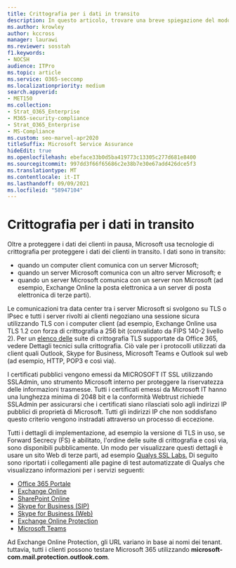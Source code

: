 ```yaml
---
title: Crittografia per i dati in transito
description: In questo articolo, trovare una breve spiegazione del modo in cui Microsoft crittografa Microsoft 365 dati dei clienti in transito.
ms.author: krowley
author: kccross
manager: laurawi
ms.reviewer: sosstah
f1.keywords:
- NOCSH
audience: ITPro
ms.topic: article
ms.service: O365-seccomp
ms.localizationpriority: medium
search.appverid:
- MET150
ms.collection:
- Strat_O365_Enterprise
- M365-security-compliance
- Strat_O365_Enterprise
- MS-Compliance
ms.custom: seo-marvel-apr2020
titleSuffix: Microsoft Service Assurance
hideEdit: true
ms.openlocfilehash: ebeface33b0d5ba419773c13305c277d681e8400
ms.sourcegitcommit: 997dd3f66f65686c2e38b7e30e67add426dce5f3
ms.translationtype: MT
ms.contentlocale: it-IT
ms.lasthandoff: 09/09/2021
ms.locfileid: "58947104"
---
```

# <a name="encryption-for-data-in-transit"></a>Crittografia per i dati in transito

Oltre a proteggere i dati dei clienti in pausa, Microsoft usa tecnologie di crittografia per proteggere i dati dei clienti in transito. I dati sono in transito:

- quando un computer client comunica con un server Microsoft;
- quando un server Microsoft comunica con un altro server Microsoft; e
- quando un server Microsoft comunica con un server non Microsoft (ad esempio, Exchange Online la posta elettronica a un server di posta elettronica di terze parti).

Le comunicazioni tra data center tra i server Microsoft si svolgono su TLS o IPsec e tutti i server rivolti ai clienti negoziano una sessione sicura utilizzando TLS con i computer client (ad esempio, Exchange Online usa TLS 1.2 con forza di crittografia a 256 bit (convalidato da FIPS 140-2 livello 2). Per un [elenco delle](/microsoft-365/compliance/technical-reference-details-about-encryption) suite di crittografia TLS supportate da Office 365, vedere Dettagli tecnici sulla crittografia. Ciò vale per i protocolli utilizzati da client quali Outlook, Skype for Business, Microsoft Teams e Outlook sul web (ad esempio, HTTP, POP3 e così via).

I certificati pubblici vengono emessi da MICROSOFT IT SSL utilizzando SSLAdmin, uno strumento Microsoft interno per proteggere la riservatezza delle informazioni trasmesse. Tutti i certificati emessi da Microsoft IT hanno una lunghezza minima di 2048 bit e la conformità Webtrust richiede SSLAdmin per assicurarsi che i certificati siano rilasciati solo agli indirizzi IP pubblici di proprietà di Microsoft. Tutti gli indirizzi IP che non soddisfano questo criterio vengono instradati attraverso un processo di eccezione.

Tutti i dettagli di implementazione, ad esempio la versione di TLS in uso, se Forward Secrecy (FS) è abilitato, l'ordine delle suite di crittografia e così via, sono disponibili pubblicamente. Un modo per visualizzare questi dettagli è usare un sito Web di terze parti, ad esempio [Qualys SSL Labs.](https://www.ssllabs.com) Di seguito sono riportati i collegamenti alle pagine di test automatizzate di Qualys che visualizzano informazioni per i servizi seguenti:

- [Office 365 Portale](https://www.ssllabs.com/ssltest/analyze.html?d=portal.office.com&hideResults=on)
- [Exchange Online](https://www.ssllabs.com/ssltest/analyze.html?d=outlook.office365.com&hideResults=on)
- [SharePoint Online](https://www.ssllabs.com/ssltest/analyze.html?d=microsoft-my.sharepoint.com&hideResults=on)
- [Skype for Business (SIP)](https://www.ssllabs.com/ssltest/analyze.html?d=sipdir.online.lync.com)
- [Skype for Business (Web)](https://www.ssllabs.com/ssltest/analyze.html?d=webdir.online.lync.com&hideResults=on)
- [Exchange Online Protection](https://ssl-tools.net/mailservers/microsoft-com.mail.protection.outlook.com)
- [Microsoft Teams](https://www.ssllabs.com/ssltest/analyze.html?d=teams.microsoft.com&latest)

Ad Exchange Online Protection, gli URL variano in base ai nomi dei tenant. tuttavia, tutti i clienti possono testare Microsoft 365 utilizzando **microsoft-com.mail.protection.outlook.com**.
